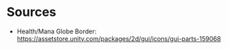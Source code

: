 # Sources

- Health/Mana Globe Border: https://assetstore.unity.com/packages/2d/gui/icons/gui-parts-159068
